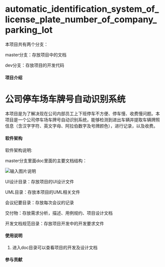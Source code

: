 # automatic_identification_system_of_license_plate_number_of_company_parking_lot

本项目共有两个分支：

master分支：存放项目中的文档

dev分支：存放项目的开发代码

#### 项目介绍
# 公司停车场车牌号自动识别系统
本项目是为了解决现在公司内部员工上下班停车不方便、停车慢、收费慢问题。本项目是一个公司停车场车牌号自动识别系统，能够检测到进出车辆并提取车辆牌照信息（含汉字字符、英文字母、阿拉伯数字及号牌颜色），进行记录，以及收费。

#### 软件架构
软件架构说明:

master分支里面doc里面的主要文档结构：

![输入图片说明](https://gitee.com/uploads/images/2018/0613/211251_5e04695c_1800784.png "屏幕截图.png")

UI设计目录：存放项目的UI设计文件

UML目录：存放本项目的UML相关文件

会议纪要目录：存放每次会议的记录

交付物：存放需求分析，描述、用例规约、项目设计文档

开发文档规范目录：存放项目开发中的开发要求文件

#### 使用说明

1. 进入doc目录可以查看项目的开发及设计文档

#### 参与贡献
